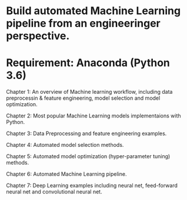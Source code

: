 # Build automated Machine Learning pipeline from an engineeringer perspective. 
# Requirement: Anaconda (Python 3.6)

Chapter 1:
An overview of Machine learning workflow, including data preprocessin & feature engineering, model selection and model optimization.  

Chapter 2:
Most popular Machine Learning models implementaions with Python.

Chapter 3:
Data Preprocessing and feature engineering examples.

Chapter 4:
Automated model selection methods.

Chapter 5:
Automated model optimization (hyper-parameter tuning) methods.

Chapter 6:
Automated Machine Learning pipeline.

Chapter 7:
Deep Learning examples including neural net, feed-forward neural net and convolutional neural net. 

